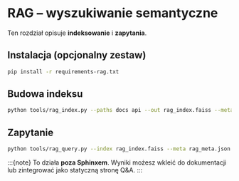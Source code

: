 # RAG – wyszukiwanie semantyczne

Ten rozdział opisuje **indeksowanie** i **zapytania**.

## Instalacja (opcjonalny zestaw)
```bash
pip install -r requirements-rag.txt
```

## Budowa indeksu
```bash
python tools/rag_index.py --paths docs api --out rag_index.faiss --meta rag_meta.json
```

## Zapytanie
```bash
python tools/rag_query.py --index rag_index.faiss --meta rag_meta.json --q "jak wywołać hook X?"
```

:::{note}
To działa **poza Sphinxem**. Wyniki możesz wkleić do dokumentacji lub zintegrować jako statyczną stronę Q&A.
:::

